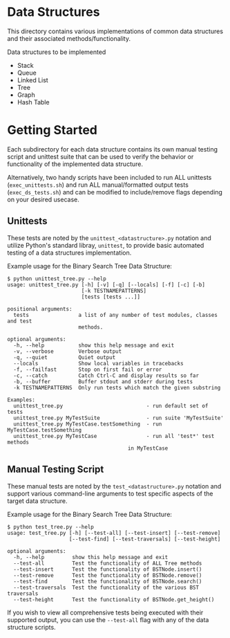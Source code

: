 # Data Structures
This directory contains various implementations of common data structures and their associated methods/functionality.

Data structures to be implemented
- Stack
- Queue
- Linked List
- Tree
- Graph
- Hash Table

# Getting Started
Each subdirectory for each data structure contains its own manual testing script and unittest suite that can be used to verify the behavior or functionality of the implemented data structure.

Alternatively, two handy scripts have been included to run ALL unittests (`exec_unittests.sh`) and run ALL manual/formatted output tests (`exec_ds_tests.sh`) and can be modified to include/remove flags depending on your desired usecase.

## Unittests
These tests are noted by the `unittest_<datastructure>.py` notation and utilize Python's standard libray, `unittest`, to provide basic automated testing of a data structures implementation. 

Example usage for the Binary Search Tree Data Structure:
```
$ python unittest_tree.py --help
usage: unittest_tree.py [-h] [-v] [-q] [--locals] [-f] [-c] [-b]
                        [-k TESTNAMEPATTERNS]
                        [tests [tests ...]]

positional arguments:
  tests                a list of any number of test modules, classes and test
                       methods.

optional arguments:
  -h, --help           show this help message and exit
  -v, --verbose        Verbose output
  -q, --quiet          Quiet output
  --locals             Show local variables in tracebacks
  -f, --failfast       Stop on first fail or error
  -c, --catch          Catch Ctrl-C and display results so far
  -b, --buffer         Buffer stdout and stderr during tests
  -k TESTNAMEPATTERNS  Only run tests which match the given substring

Examples:
  unittest_tree.py                           - run default set of tests
  unittest_tree.py MyTestSuite               - run suite 'MyTestSuite'
  unittest_tree.py MyTestCase.testSomething  - run MyTestCase.testSomething
  unittest_tree.py MyTestCase                - run all 'test*' test methods
                                       in MyTestCase
```

## Manual Testing Script
These manual tests are noted by the `test_<datastructure>.py` notation and support various command-line arguments to test specific aspects of the target data structure.

Example usage for the Binary Search Tree Data Structure:
```
$ python test_tree.py --help
usage: test_tree.py [-h] [--test-all] [--test-insert] [--test-remove]
                    [--test-find] [--test-traversals] [--test-height]

optional arguments:
  -h, --help         show this help message and exit
  --test-all         Test the functionality of ALL Tree methods
  --test-insert      Test the functionality of BSTNode.insert()
  --test-remove      Test the functionality of BSTNode.remove()
  --test-find        Test the functionality of BSTNode.search()
  --test-traversals  Test the functionality of the various BST traversals
  --test-height      Test the functionality of BSTNode.get_height()
```

If you wish to view all comprehensive tests being executed with their supported output, you can use the `--test-all` flag with any of the data structure scripts.
